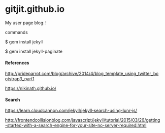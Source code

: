 # gitjit.github.io
My user page blog !

commands

$ gem install jekyll 

$ gem install jekyll-paginate

#### References

<http://prideparrot.com/blog/archive/2014/4/blog_template_using_twitter_bootstrap3_part1>

<https://nikinath.github.io/>

#### Search
https://learn.cloudcannon.com/jekyll/jekyll-search-using-lunr-js/

<http://frontendcollisionblog.com/javascript/jekyll/tutorial/2015/03/26/getting-started-with-a-search-engine-for-your-site-no-server-required.html>

